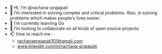 - 👋 Hi, I’m @rachana-prajapati
- 👀 I’m interested in solving complex and critical problems. Also, in solving problems which makes people's lives easier.
- 🌱 I’m currently learning Go
- 💞️ I’m looking to collaborate on all kinds of open source projects.
- 📫 How to reach me - 
  - rachanaprajapati101@gmail.com
  - www.linkedin.com/in/rachana-prajapati 

<!---
rachana-prajapati/rachana-prajapati is a ✨ special ✨ repository because its `README.md` (this file) appears on your GitHub profile.
You can click the Preview link to take a look at your changes.
--->

